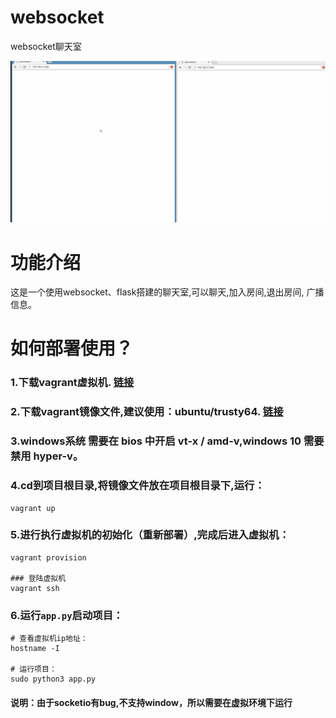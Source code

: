 # websocket
websocket聊天室


![demo](https://github.com/CHIKITCHONG/websocket/blob/master/demo.gif)

# 功能介绍
这是一个使用websocket、flask搭建的聊天室,可以聊天,加入房间,退出房间, 广播信息。

# 如何部署使用？
### 1.下载vagrant虚拟机. [链接](https://www.vagrantup.com/downloads.html)
### 2.下载vagrant镜像文件,建议使用：ubuntu/trusty64. [链接](https://app.vagrantup.com/boxes/search)
### 3.windows系统 需要在 bios 中开启 vt-x / amd-v,windows 10 需要禁用 hyper-v。
### 4.cd到项目根目录,将镜像文件放在项目根目录下,运行：
```
vagrant up
```
### 5.进行执行虚拟机的初始化（重新部署）,完成后进入虚拟机：
```
vagrant provision

### 登陆虚拟机
vagrant ssh
```
### 6.运行`app.py`启动项目：
```
# 查看虚拟机ip地址：
hostname -I

# 运行项目：
sudo python3 app.py
```

#### 说明：由于socketio有bug,不支持window，所以需要在虚拟环境下运行

